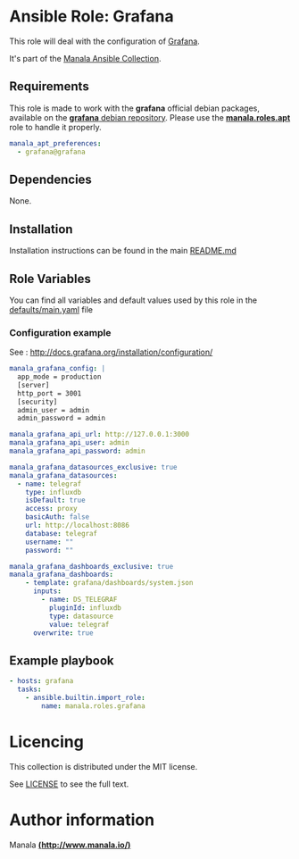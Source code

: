 # Ansible Role: Grafana

This role will deal with the configuration of [Grafana](http://grafana.org/).

It's part of the [Manala Ansible Collection](https://galaxy.ansible.com/manala/roles).

## Requirements

This role is made to work with the __grafana__ official debian packages, available on the [__grafana__ debian repository](http://docs.grafana.org/installation/debian/#apt-repository). Please use the [**manala.roles.apt**](../apt/) role to handle it properly.

```yaml
manala_apt_preferences:
  - grafana@grafana
```

## Dependencies

None.

## Installation

Installation instructions can be found in the main [README.md](https://github.com/manala/ansible-roles/blob/master/README.md)

## Role Variables

You can find all variables and default values used by this role in the [defaults/main.yaml](./defaults/main.yaml) file

### Configuration example

See : http://docs.grafana.org/installation/configuration/

```yaml
manala_grafana_config: |
  app_mode = production
  [server]
  http_port = 3001
  [security]
  admin_user = admin
  admin_password = admin

manala_grafana_api_url: http://127.0.0.1:3000
manala_grafana_api_user: admin
manala_grafana_api_password: admin

manala_grafana_datasources_exclusive: true
manala_grafana_datasources:
  - name: telegraf
    type: influxdb
    isDefault: true
    access: proxy
    basicAuth: false
    url: http://localhost:8086
    database: telegraf
    username: ""
    password: ""

manala_grafana_dashboards_exclusive: true
manala_grafana_dashboards:
    - template: grafana/dashboards/system.json
      inputs:
        - name: DS_TELEGRAF
          pluginId: influxdb
          type: datasource
          value: telegraf
      overwrite: true
```

## Example playbook

```yaml
- hosts: grafana
  tasks:
    - ansible.builtin.import_role:  
        name: manala.roles.grafana
```

# Licencing

This collection is distributed under the MIT license.

See [LICENSE](https://opensource.org/licenses/MIT) to see the full text.

# Author information

Manala [**(http://www.manala.io/)**](http://www.manala.io)
